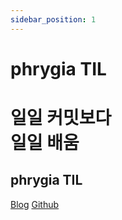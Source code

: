 ```yaml
---
sidebar_position: 1
---
```


# phrygia TIL

<div className="py_tit"><h1>일일 커밋보다 <br />
일일 배움</h1> </div>

<div className="py_info">
<h2>phrygia TIL</h2>
<a href="https://phrygia.github.io/" target="_blank">Blog</a>
<a href="https://github.m/phrygia" target="_blank">Github</a>
</div>
